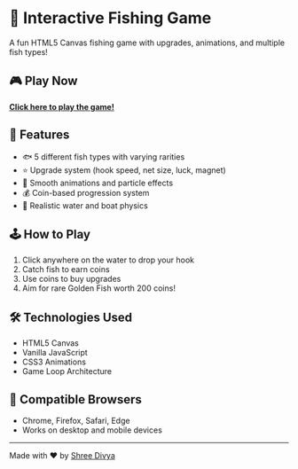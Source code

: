 # 🎣 Interactive Fishing Game

A fun HTML5 Canvas fishing game with upgrades, animations, and multiple fish types!

## 🎮 Play Now
**[Click here to play the game!](https://shreedivya19.github.io/fishing-game/)**

## 🌟 Features
- 🐟 5 different fish types with varying rarities
- ⭐ Upgrade system (hook speed, net size, luck, magnet)
- 🎨 Smooth animations and particle effects
- 💰 Coin-based progression system
- 🌊 Realistic water and boat physics

## 🕹️ How to Play
1. Click anywhere on the water to drop your hook
2. Catch fish to earn coins
3. Use coins to buy upgrades
4. Aim for rare Golden Fish worth 200 coins!

## 🛠️ Technologies Used
- HTML5 Canvas
- Vanilla JavaScript
- CSS3 Animations
- Game Loop Architecture

## 📱 Compatible Browsers
- Chrome, Firefox, Safari, Edge
- Works on desktop and mobile devices

---
Made with ❤️ by [Shree Divya](https://github.com/shreedivya19)

